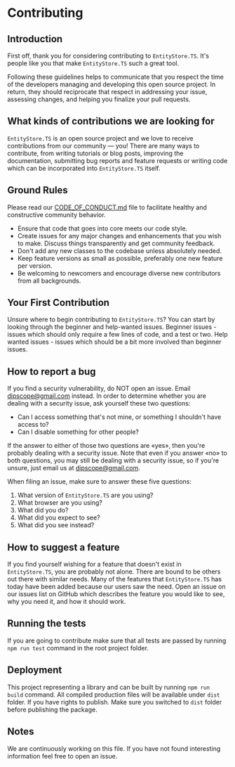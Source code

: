 # Contributing

## Introduction

First off, thank you for considering contributing to `EntityStore.TS`. It's people like you that make `EntityStore.TS` such a great tool.

Following these guidelines helps to communicate that you respect the time of the developers managing and developing this open source project. In return, they should reciprocate that respect in addressing your issue, assessing changes, and helping you finalize your pull requests.

## What kinds of contributions we are looking for

`EntityStore.TS` is an open source project and we love to receive contributions from our community — you! There are many ways to contribute, from writing tutorials or blog posts, improving the documentation, submitting bug reports and feature requests or writing code which can be incorporated into `EntityStore.TS` itself.

## Ground Rules

Please read our [CODE_OF_CONDUCT.md](https://github.com/dipscope/EntityStore.TS/blob/master/CODE_OF_CONDUCT.md) file to facilitate healthy and constructive community behavior.

* Ensure that code that goes into core meets our code style.
* Create issues for any major changes and enhancements that you wish to make. Discuss things transparently and get community feedback.
* Don't add any new classes to the codebase unless absolutely needed.
* Keep feature versions as small as possible, preferably one new feature per version.
* Be welcoming to newcomers and encourage diverse new contributors from all backgrounds.

## Your First Contribution

Unsure where to begin contributing to `EntityStore.TS`? You can start by looking through the beginner and help-wanted issues. Beginner issues - issues which should only require a few lines of code, and a test or two. Help wanted issues - issues which should be a bit more involved than beginner issues.

## How to report a bug

If you find a security vulnerability, do NOT open an issue. Email dipscope@gmail.com instead. In order to determine whether you are dealing with a security issue, ask yourself these two questions:

* Can I access something that's not mine, or something I shouldn't have access to?
* Can I disable something for other people?

If the answer to either of those two questions are «yes», then you're probably dealing with a security issue. Note that even if you answer «no» to both questions, you may still be dealing with a security issue, so if you're unsure, just email us at dipscope@gmail.com.

When filing an issue, make sure to answer these five questions:

1. What version of `EntityStore.TS` are you using?
2. What browser are you using?
3. What did you do?
4. What did you expect to see?
5. What did you see instead?

## How to suggest a feature

If you find yourself wishing for a feature that doesn't exist in `EntityStore.TS`, you are probably not alone. There are bound to be others out there with similar needs. Many of the features that `EntityStore.TS` has today have been added because our users saw the need. Open an issue on our issues list on GitHub which describes the feature you would like to see, why you need it, and how it should work.

## Running the tests

If you are going to contribute make sure that all tests are passed by running `npm run test` command in the root project folder.

## Deployment

This project representing a library and can be built by running `npm run build` command. All compiled production files will be available under `dist` folder.
If you have rights to publish. Make sure you switched to `dist` folder before publishing the package.

## Notes

We are continuously working on this file. If you have not found interesting information feel free to open an issue.
